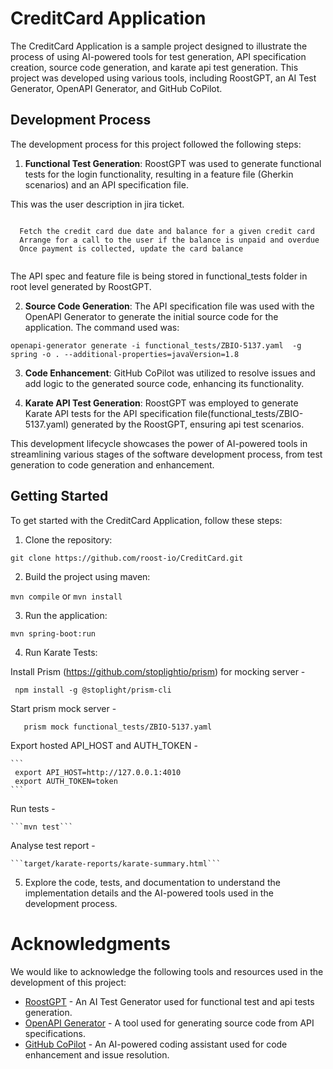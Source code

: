 # CreditCard Application

The CreditCard Application is a sample project designed to illustrate the process of using AI-powered tools for test generation, API specification creation, source code generation, and karate api test generation. This project was developed using various tools, including RoostGPT, an AI Test Generator, OpenAPI Generator, and GitHub CoPilot.

## Development Process

The development process for this project followed the following steps:

1. **Functional Test Generation**: RoostGPT was used to generate functional tests for the login functionality, resulting in a feature file (Gherkin scenarios) and an API specification file.

  This was the user description in jira ticket.
  
```

  Fetch the credit card due date and balance for a given credit card
  Arrange for a call to the user if the balance is unpaid and overdue
  Once payment is collected, update the card balance


```


  The API spec and feature file is being stored in functional_tests folder in root level generated by RoostGPT.


2. **Source Code Generation**: The API specification file was used with the OpenAPI Generator to generate the initial source code for the application. The command used was:

  ```openapi-generator generate -i functional_tests/ZBIO-5137.yaml  -g spring -o . --additional-properties=javaVersion=1.8```

3. **Code Enhancement**: GitHub CoPilot was utilized to resolve issues and add logic to the generated source code, enhancing its functionality.

4. **Karate API Test Generation**: RoostGPT was employed to generate Karate API tests for the API specification file(functional_tests/ZBIO-5137.yaml) generated by the RoostGPT, ensuring api test scenarios. 

This development lifecycle showcases the power of AI-powered tools in streamlining various stages of the software development process, from test generation to code generation and enhancement.

## Getting Started

To get started with the CreditCard Application, follow these steps:

1. Clone the repository:

```git clone https://github.com/roost-io/CreditCard.git```

2. Build the project using maven:

```mvn compile```  or  ```mvn install```

3. Run the application:

```mvn spring-boot:run```

4. Run Karate Tests:
  
  Install Prism (https://github.com/stoplightio/prism) for mocking server -
  
   ```
    npm install -g @stoplight/prism-cli
   ```

  Start prism mock server - 
  
  ```
     prism mock functional_tests/ZBIO-5137.yaml
  ```

  Export hosted API_HOST and AUTH_TOKEN -
    
    ```
     export API_HOST=http://127.0.0.1:4010
     export AUTH_TOKEN=token
    ```

  Run tests -
    
    ```mvn test```

  Analyse test report -
    
    ```target/karate-reports/karate-summary.html```

5. Explore the code, tests, and documentation to understand the implementation details and the AI-powered tools used in the development process.

# Acknowledgments

We would like to acknowledge the following tools and resources used in the development of this project:

- [RoostGPT](https://www.roost.ai/) - An AI Test Generator used for functional test and api tests generation.
- [OpenAPI Generator](https://openapi-generator.tech/) - A tool used for generating source code from API specifications.
- [GitHub CoPilot](https://pilot.github.com/) - An AI-powered coding assistant used for code enhancement and issue resolution.
